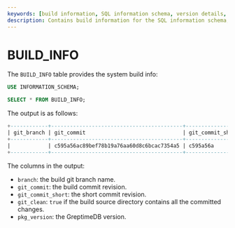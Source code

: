 ```yaml
---
keywords: [build information, SQL information schema, version details, build metadata, system build info]
description: Contains build information for the SQL information schema, including version details, build date, and other relevant metadata.
---
```


# BUILD_INFO

The `BUILD_INFO` table provides the system build info:

```sql
USE INFORMATION_SCHEMA;

SELECT * FROM BUILD_INFO;
```

The output is as follows:

```sql
+------------+------------------------------------------+------------------+-----------+-------------+
| git_branch | git_commit                               | git_commit_short | git_clean | pkg_version |
+------------+------------------------------------------+------------------+-----------+-------------+
|            | c595a56ac89bef78b19a76aa60d8c6bcac7354a5 | c595a56a         | true      | 0.9.0       |
+------------+------------------------------------------+------------------+-----------+-------------+
```

The columns in the output:

* `branch`: the build git branch name.
* `git_commit`: the build commit revision.
* `git_commit_short`: the short commit revision.
* `git_clean`:  `true` if the build source directory contains all the committed changes.
* `pkg_version`: the GreptimeDB version.

